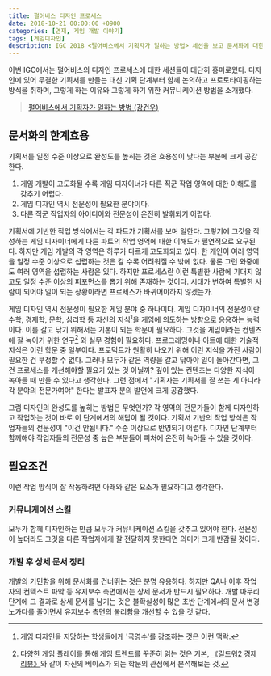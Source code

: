 ```yaml
---
title: 펄어비스 디자인 프로세스
date: 2018-10-21 00:00:00 +0900
categories: [연재, 게임 개발 이야기]
tags: [게임디자인]
description: IGC 2018 <펄어비스에서 기획자가 일하는 방법> 세션을 보고 문서화에 대한 개인적인 생각을 정리해보았다.
---
```


이번 IGC에서는 펄어비스의 디자인 프로세스에 대한 세션들이 대단히 흥미로웠다. 디자인에 있어 무결한 기획서를 만들는 대신 기획 단계부터 함께 논의하고 프로토타이핑하는 방식을 취하며, 그렇게 하는 이유와 그렇게 하기 위한 커뮤니케이션 방법을 소개했다.

> [펄어비스에서 기획자가 일하는 방법 (강건우)](https://www.slideshare.net/ssuser052dd11/igc2018-120372615)

## 문서화의 한계효용

기획서를 일정 수준 이상으로 완성도를 높히는 것은 효용성이 낮다는 부분에 크게 공감한다.

1. 게임 개발이 고도화될 수록 게임 디자이너가 다른 직군 작업 영역에 대한 이해도를 갖추기 어렵다.
2. 게임 디자인 역시 전문성이 필요한 분야이다.
3. 다른 직군 작업자의 아이디어와 전문성이 온전히 발휘되기 어렵다.

기획서에 기반한 작업 방식에서는 각 파트가 기획서를 보며 일한다. 그렇기에 그것을 작성하는 게임 디자이너에게 다른 파트의 작업 영역에 대한 이해도가 필연적으로 요구된다. 하지만 게임 개발의 각 영역은 하루가 다르게 고도화되고 있다. 한 개인이 여러 영역을 일정 수준 이상으로 섭렵하는 것은 갈 수록 어려워질 수 밖에 없다. 물론 그런 와중에도 여러 영역을 섭렵하는 사람은 있다. 하지만 프로세스란 이런 특별한 사람에 기대지 않고도 일정 수준 이상의 퍼포먼스를 뽑기 위해 존재하는 것이다. 시대가 변하여 특별한 사람이 되어야 일이 되는 상황이라면 프로세스가 바뀌어야하지 않겠는가.

게임 디자인 역시 전문성이 필요한 게임 분야 중 하나이다. 게임 디자이너의 전문성이란 수학, 경제학, 문학, 심리학 등 자신의 지식[^1]을 게임에 의도하는 방향으로 응용하는 능력이다. 이를 갈고 닦기 위해서는 기본이 되는 학문이 필요하다. 그것을 게임이라는 컨텐츠에 잘 녹이기 위한 연구[^2] 와 실무 경험이 필요하다. 프로그래밍이나 아트에 대한 기술적 지식은 이런 학문 중 일부이다. 프로덕트가 원활히 나오기 위해 이런 지식을 가진 사람이 필요한 건 부정할 수 없다. 그러나 모두가 같은 역량을 갈고 닦아야 일이 돌아간다면, 그건 프로세스를 개선해야할 필요가 있는 것 아닐까? 깊이 있는 컨텐츠는 다양한 지식이 녹아들 때 만들 수 있다고 생각한다. 그런 점에서 "기획자는 기획서를 잘 쓰는 게 아니라 각 분야의 전문가여야" 한다는 발표자 분의 발언에 크게 공감했다.

[^1]: 게임 디자인을 지망하는 학생들에게 '국영수'를 강조하는 것은 이런 맥락.
[^2]: 다양한 게임 플레이를 통해 게임 트렌드를 꾸준히 읽는 것은 기본, [《길드워2 경제 리뷰》](https://gdf.inven.co.kr/index.php?/topic/60-아카이브-길드워즈2-경제-리뷰/)와 같이 자신의 베이스가 되는 학문의 관점에서 분석해보는 것.

그럼 디자인의 완성도를 높히는 방법은 무엇인가? 각 영역의 전문가들이 함께 디자인하고 작업하는 것이 바로 이 단계에서의 해답이 될 것이다. 기획서 기반의 작업 방식은 작업자들의 전문성이 "이건 안됩니다." 수준 이상으로 반영되기 어렵다. 디자인 단계부터 함께해야 작업자들의 전문성 중 높은 부분들이 피처에 온전히 녹아들 수 있을 것이다.


## 필요조건
이런 작업 방식이 잘 작동하려면 아래와 같은 요소가 필요하다고 생각한다.

### 커뮤니케이션 스킬
모두가 함께 디자인하는 만큼 모두가 커뮤니케이션 스킬을 갖추고 있어야 한다. 전문성이 높더라도 그것을 다른 작업자에게 잘 전달하지 못한다면 의미가 크게 반감될 것이다.

### 개발 후 상세 문서 정리
개발의 기민함을 위해 문서화를 건너뛰는 것은 분명 유용하다. 하지만 QA나 이후 작업자의 컨텍스트 파악 등 유지보수 측면에서는 상세 문서가 반드시 필요하다. 개발 마무리 단계에 그 결과로 상세 문서를 남기는 것은 불확실성이 많은 초반 단계에서의 문서 변경 노가다를 줄이면서 유지보수 측면의 불리함을 개선할 수 있을 것 같다.